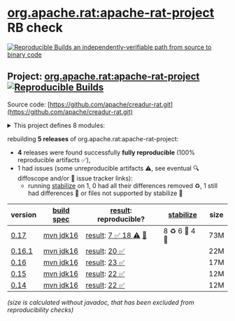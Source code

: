[org.apache.rat:apache-rat-project](https://central.sonatype.com/artifact/org.apache.rat/apache-rat-project/versions) RB check
=======

[![Reproducible Builds](https://reproducible-builds.org/images/logos/rb.svg) an independently-verifiable path from source to binary code](https://reproducible-builds.org/)

## Project: [org.apache.rat:apache-rat-project](https://central.sonatype.com/artifact/org.apache.rat/apache-rat-project/versions) [![Reproducible Builds](https://img.shields.io/endpoint?url=https://raw.githubusercontent.com/jvm-repo-rebuild/reproducible-central/master/content/org/apache/rat/badge.json)](https://github.com/jvm-repo-rebuild/reproducible-central/blob/master/content/org/apache/rat/README.md)

Source code: [https://github.com/apache/creadur-rat.git](https://github.com/apache/creadur-rat.git)

<details><summary>This project defines 8 modules:</summary>

* [org.apache.rat:apache-rat](https://central.sonatype.com/artifact/org.apache.rat/apache-rat/overview)
* [org.apache.rat:apache-rat-api](https://central.sonatype.com/artifact/org.apache.rat/apache-rat-api/overview)
* [org.apache.rat:apache-rat-core](https://central.sonatype.com/artifact/org.apache.rat/apache-rat-core/overview)
* [org.apache.rat:apache-rat-plugin](https://central.sonatype.com/artifact/org.apache.rat/apache-rat-plugin/overview)
* [org.apache.rat:apache-rat-project](https://central.sonatype.com/artifact/org.apache.rat/apache-rat-project/overview)
* [org.apache.rat:apache-rat-tasks](https://central.sonatype.com/artifact/org.apache.rat/apache-rat-tasks/overview)
* [org.apache.rat:apache-rat-testdata](https://central.sonatype.com/artifact/org.apache.rat/apache-rat-testdata/overview)
* [org.apache.rat:apache-rat-tools](https://central.sonatype.com/artifact/org.apache.rat/apache-rat-tools/overview)
</details>

rebuilding **5 releases** of org.apache.rat:apache-rat-project:
- **4** releases were found successfully **fully reproducible** (100% reproducible artifacts :white_check_mark:),
- 1 had issues (some unreproducible artifacts :warning:, see eventual :mag: diffoscope and/or :memo: issue tracker links):
  - running [stabilize](doc/stabilize.md) on 1, 0 had all their differences removed :recycle:, 1 still had differences :rotating_light: or files not supported by stabilize :no_entry_sign:

| version | [build spec](/BUILDSPEC.md) | [result](https://reproducible-builds.org/docs/jvm/): reproducible? | [stabilize](https://github.com/google/oss-rebuild/blob/main/cmd/stabilize/README.md) | size |
| -- | --------- | ------ | ------ | -- |
| [0.17](https://central.sonatype.com/artifact/org.apache.rat/apache-rat-project/0.17/pom) | [mvn jdk16](apache-rat-0.17.buildspec) | [result](apache-rat-project-0.17.buildinfo): [7 :white_check_mark:  18 :warning:](apache-rat-project-0.17.buildcompare) [:memo:](https://github.com/apache/creadur-rat/commit/969f474e82aa7ef9082d1156d777b7e7b42ac3e3) | 8 :recycle: 6 :rotating_light: 4 :no_entry_sign: | 73M |
| [0.16.1](https://central.sonatype.com/artifact/org.apache.rat/apache-rat-project/0.16.1/pom) | [mvn jdk16](apache-rat-0.16.1.buildspec) | [result](apache-rat-project-0.16.1.buildinfo): [20 :white_check_mark: ](apache-rat-project-0.16.1.buildcompare) | | 22M |
| [0.16](https://central.sonatype.com/artifact/org.apache.rat/apache-rat-project/0.16/pom) | [mvn jdk16](apache-rat-0.16.buildspec) | [result](apache-rat-project-0.16.buildinfo): [23 :white_check_mark: ](apache-rat-project-0.16.buildcompare) | | 17M |
| [0.15](https://central.sonatype.com/artifact/org.apache.rat/apache-rat-project/0.15/pom) | [mvn jdk16](apache-rat-0.15.buildspec) | [result](apache-rat-project-0.15.buildinfo): [22 :white_check_mark: ](apache-rat-project-0.15.buildcompare) | | 12M |
| [0.14](https://central.sonatype.com/artifact/org.apache.rat/apache-rat-project/0.14/pom) | [mvn jdk16](apache-rat-0.14.buildspec) | [result](apache-rat-project-0.14.buildinfo): [22 :white_check_mark: ](apache-rat-project-0.14.buildcompare) | | 12M |

<i>(size is calculated without javadoc, that has been excluded from reproducibility checks)</i>
